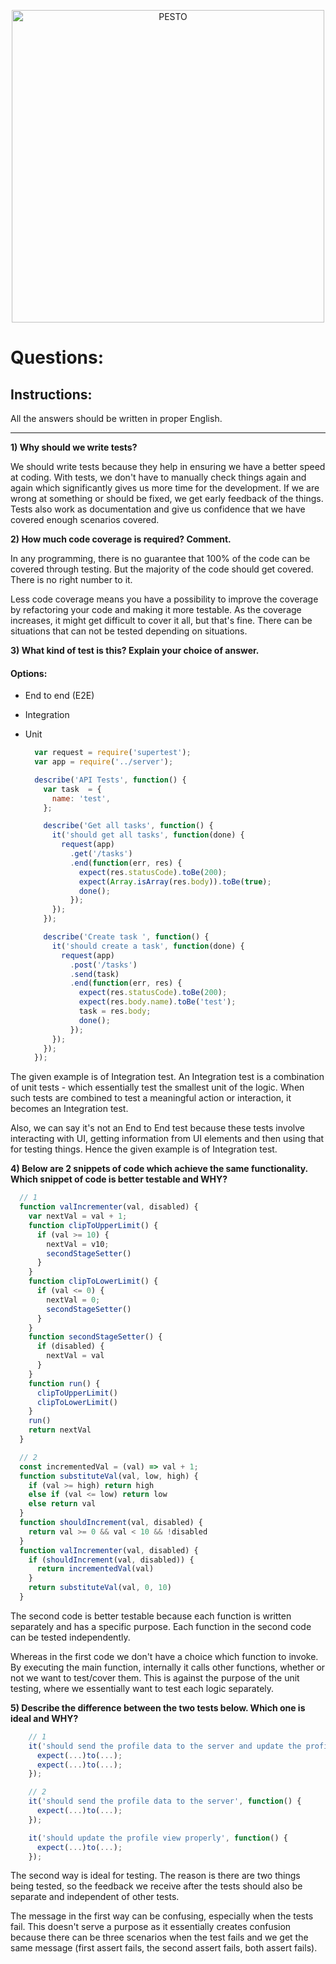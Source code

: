 <p align="center">
  <a href="https://pesto.tech/">
    <img alt="PESTO" src="https://www.pesto.tech/assets/pestoblack.svg" width="500">
  </a>
</p>

# Questions:

## Instructions:
All the answers should be written in proper English.

---

**1) Why should we write tests?**

We should write tests because they help in ensuring we have a better speed at coding. With tests, we don't have to manually check things again and again which significantly gives us more time for the development. If we are wrong at something or should be fixed, we get early feedback of the things. Tests also work as documentation and give us confidence that we have covered enough scenarios covered.

**2) How much code coverage is required? Comment.**

In any programming, there is no guarantee that 100% of the code can be covered through testing. But the majority of the code should get covered. There is no right number to it.

Less code coverage means you have a possibility to improve the coverage by refactoring your code and making it more testable. As the coverage increases, it might get difficult to cover it all, but that's fine. There can be situations that can not be tested depending on situations.

**3) What kind of test is this? Explain your choice of answer.**
  #### Options:
  - End to end (E2E)
  - Integration
  - Unit

      ```js
        var request = require('supertest');
        var app = require('../server');

        describe('API Tests', function() {
          var task  = {
            name: 'test',
          };

          describe('Get all tasks', function() {
            it('should get all tasks', function(done) {
              request(app)
                .get('/tasks')
                .end(function(err, res) {
                  expect(res.statusCode).toBe(200);
                  expect(Array.isArray(res.body)).toBe(true);
                  done();
                });
            });
          });

          describe('Create task ', function() {
            it('should create a task', function(done) {
              request(app)
                .post('/tasks')
                .send(task)
                .end(function(err, res) {
                  expect(res.statusCode).toBe(200);
                  expect(res.body.name).toBe('test');
                  task = res.body;
                  done();
                });
            });
          });
        });
      ```

The given example is of Integration test. An Integration test is a combination of unit tests - which essentially test the smallest unit of the logic. When such tests are combined to test a meaningful action or interaction, it becomes an Integration test.

Also, we can say it's not an End to End test because these tests involve interacting with UI, getting information from UI elements and then using that for testing things. Hence the given example is of Integration test.

**4) Below are 2 snippets of code which achieve the same functionality. Which snippet of code is better testable and WHY?**

  ```js
    // 1
    function valIncrementer(val, disabled) {
      var nextVal = val + 1;
      function clipToUpperLimit() {
        if (val >= 10) {
          nextVal = v10;
          secondStageSetter()
        }
      }
      function clipToLowerLimit() {
        if (val <= 0) {
          nextVal = 0;
          secondStageSetter()
        }
      }
      function secondStageSetter() {
        if (disabled) {
          nextVal = val
        }
      }
      function run() {
        clipToUpperLimit()
        clipToLowerLimit()
      }
      run()
      return nextVal
    }

    // 2
    const incrementedVal = (val) => val + 1;
    function substituteVal(val, low, high) {
      if (val >= high) return high
      else if (val <= low) return low
      else return val
    }
    function shouldIncrement(val, disabled) {
      return val >= 0 && val < 10 && !disabled
    }
    function valIncrementer(val, disabled) {
      if (shouldIncrement(val, disabled)) {
        return incrementedVal(val)
      }
      return substituteVal(val, 0, 10)
    }
  ```

The second code is better testable because each function is written separately and has a specific purpose. Each function in the second code can be tested independently.

Whereas in the first code we don't have a choice which function to invoke. By executing the main function, internally it calls other functions, whether or not we want to test/cover them. This is against the purpose of the unit testing, where we essentially want to test each logic separately.

  **5) Describe the difference between the two tests below. Which one is ideal and WHY?**

  ```js
      // 1
      it('should send the profile data to the server and update the profile view properly', function() {
        expect(...)to(...);
        expect(...)to(...);
      });

      // 2
      it('should send the profile data to the server', function() {
        expect(...)to(...);
      });

      it('should update the profile view properly', function() {
        expect(...)to(...);
      });
  ```

The second way is ideal for testing. The reason is there are two things being tested, so the feedback we receive after the tests should also be separate and independent of other tests. 

The message in the first way can be confusing, especially when the tests fail. This doesn't serve a purpose as it essentially creates confusion because there can be three scenarios when the test fails and we get the same message (first assert fails, the second assert fails, both assert fails).